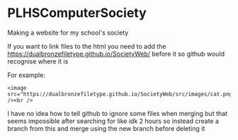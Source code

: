 # PLHSComputerSociety
Making a website for my school's society

If you want to link files to the html you need to add the https://dualbronzefiletype.github.io/SocietyWeb/ before it so github would recognise where it is

For example:
```
<image src="https://dualbronzefiletype.github.io/SocietyWeb/src/images/cat.png" /><br />
```

I have no idea how to tell github to ignore some files when merging but that seems impossible after searching for like idk 2 hours so instead create a branch from this and merge using the new branch before deleting it
